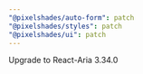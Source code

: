 ```yaml
---
"@pixelshades/auto-form": patch
"@pixelshades/styles": patch
"@pixelshades/ui": patch
---
```


Upgrade to React-Aria 3.34.0

